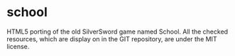 school
======

HTML5 porting of the old SilverSword game named School.
All the checked resources, which are display on in the GIT repository, are under the MIT license.
